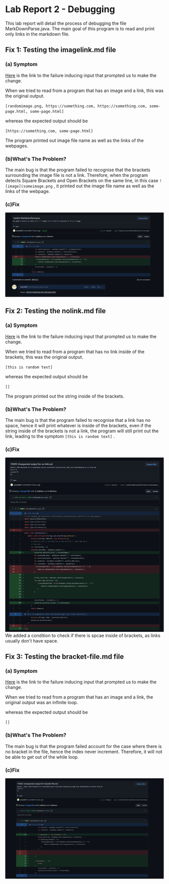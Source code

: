 # Lab Report 2 - Debugging 
This lab report will detail the process of debugging the file MarkDownParse.java. The main goal of this program is to read and print only links in the markdown file.
## Fix 1: Testing the imagelink.md file
### (a) Symptom
[Here](https://github.com/samw0627/markdown-parse-revisited/blob/974bfe799475872fc8f3fbe259e67e7f659741b4/imagelink.md) is the link to the failure inducing input that prompted us to make the change.

When we tried to read from a program that has an image and a link, this was the original output.

`[randomimage.png, https://something.com, https://something.com, some-page.html, some-page.html]` 

whereas the expected output should be

`[https://something.com, some-page.html]`

The program printed out image file name as well as the links of the webpages.

### (b)What's The Problem?
The main bug is that the program failed to recognise that the brackets surrounding the image file is not a link. Therefore, when the program detects Square Brackets and Open Brackets on the same line, in this case `![image](someimage.png` , it printed out the image file name as well as the links of the webpage.

### (c)Fix
![fix](v1.png)

## Fix 2: Testing the nolink.md file
### (a) Symptom
[Here](https://github.com/samw0627/markdown-parse-revisited/blob/974bfe799475872fc8f3fbe259e67e7f659741b4/no-link.md) is the link to the failure inducing input that prompted us to make the change.

When we tried to read from a program that has no link inside of the brackets, this was the original output.

`[this is random text]` 

whereas the expected output should be

`[]`

The program printed out the string inside of the brackets.

### (b)What's The Problem?
The main bug is that the program failed to recognise that a link has no space, hence it will print whatever is inside of the brackets, even if the string inside of the brackets is not a link, the program will still print out the link, leading to the symptom `[this is random text]` .

### (c)Fix
![fix](v2.png)
We added a condition to check if there is spcae inside of brackets, as links usually don't have space.


## Fix 3: Testing the bracket-file.md file
### (a) Symptom
[Here](https://github.com/samw0627/markdown-parse-revisited/blob/974bfe799475872fc8f3fbe259e67e7f659741b4/bracket-file.md) is the link to the failure inducing input that prompted us to make the change.

When we tried to read from a program that has an image and a link, the original output was an infinite loop. 

whereas the expected output should be

`[]`

### (b)What's The Problem?
The main bug is that the program failed account for the case where there is no bracket in the file, hence the index never increment. Therefore, it will not be able to get out of the while loop. 

### (c)Fix
![fix](v3.png)



